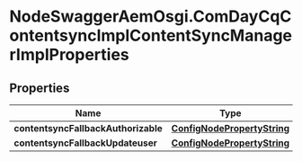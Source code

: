 # NodeSwaggerAemOsgi.ComDayCqContentsyncImplContentSyncManagerImplProperties

## Properties
Name | Type | Description | Notes
------------ | ------------- | ------------- | -------------
**contentsyncFallbackAuthorizable** | [**ConfigNodePropertyString**](ConfigNodePropertyString.md) |  | [optional] 
**contentsyncFallbackUpdateuser** | [**ConfigNodePropertyString**](ConfigNodePropertyString.md) |  | [optional] 


